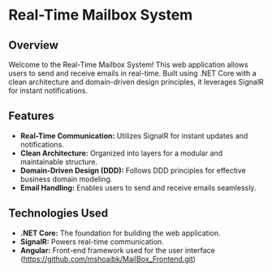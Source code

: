 # Real-Time Mailbox System

## Overview

Welcome to the Real-Time Mailbox System! This web application allows users to send and receive emails in real-time. Built using .NET Core with a clean architecture and domain-driven design principles, it leverages SignalR for instant notifications.

## Features

- **Real-Time Communication:** Utilizes SignalR for instant updates and notifications.
- **Clean Architecture:** Organized into layers for a modular and maintainable structure.
- **Domain-Driven Design (DDD):** Follows DDD principles for effective business domain modeling.
- **Email Handling:** Enables users to send and receive emails seamlessly.

## Technologies Used

- **.NET Core:** The foundation for building the web application.
- **SignalR:** Powers real-time communication.
- **Angular:** Front-end framework used for the user interface (https://github.com/mshoaibk/MailBox_Frontend.git)

